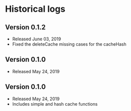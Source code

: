 # Historical logs

## Version 0.1.2
- Released June 03, 2019
- Fixed the deleteCache missing cases for the cacheHash

## Version 0.1.0
- Released May 24, 2019

## Version 0.1.0
- Released May 24, 2019
- Includes simple and hash cache functions

